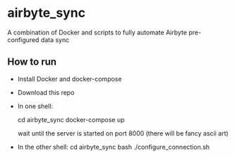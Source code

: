 # airbyte_sync
A combination of Docker and scripts to fully automate Airbyte pre-configured data sync

## How to run
- Install Docker and docker-compose
- Download this repo
- In one shell:

    cd airbyte_sync
    docker-compose up

  wait until the server is started on port 8000 (there will be fancy ascii art)

- In the other shell:
    cd airbyte_sync
    bash ./configure_connection.sh
